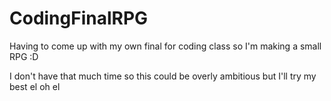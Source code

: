 # CodingFinalRPG
Having to come up with my own final for coding class so I'm making a small RPG :D

I don't have that much time so this could be overly ambitious but I'll try my best el oh el
